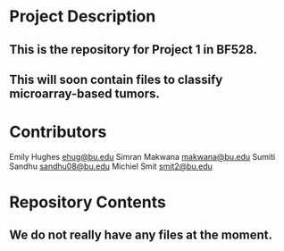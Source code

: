 # Project Description

## This is the repository for Project 1 in BF528. 
## This will soon contain files to classify microarray-based tumors.

# Contributors

Emily Hughes <ehug@bu.edu>
Simran Makwana <makwana@bu.edu>
Sumiti Sandhu <sandhu08@bu.edu>
Michiel Smit <smit2@bu.edu>

# Repository Contents

## We do not really have any files at the moment.
